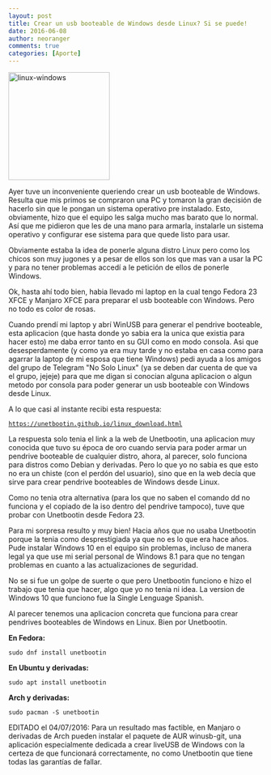 ```yaml
---
layout: post
title: Crear un usb booteable de Windows desde Linux? Si se puede!
date: 2016-06-08
author: neoranger
comments: true
categories: [Aporte]
---
```

<img class=" size-full wp-image-2612 aligncenter" src="https://blogneositelinux.files.wordpress.com/2016/10/linux-windows.jpg" alt="linux-windows" width="200" height="213" />

Ayer tuve un inconveniente queriendo crear un usb booteable de Windows. Resulta que mis primos se compraron una PC y tomaron la gran decisión de hacerlo sin que le pongan un sistema operativo pre instalado. Esto, obviamente, hizo que el equipo les salga mucho mas barato que lo normal. Así que me pidieron que les de una mano para armarla, instalarle un sistema operativo y configurar ese sistema para que quede listo para usar.

Obviamente estaba la idea de ponerle alguna distro Linux pero como los chicos son muy jugones y a pesar de ellos son los que mas van a usar la PC y para no tener problemas accedí a le petición de ellos de ponerle Windows.

Ok, hasta ahí todo bien, habia llevado mi laptop en la cual tengo Fedora 23 XFCE y Manjaro XFCE para preparar el usb booteable con Windows. Pero no todo es color de rosas.

Cuando prendí mi laptop y abrí WinUSB para generar el pendrive booteable, esta aplicacion (que hasta donde yo sabia era la unica que existia para hacer esto) me daba error tanto en su GUI como en modo consola. Asi que desesperdamente (y como ya era muy tarde y no estaba en casa como para agarrar la laptop de mi esposa que tiene Windows) pedi ayuda a los amigos del grupo de Telegram "No Solo Linux" (ya se deben dar cuenta de que va el grupo, jejeje) para que me digan si conocian alguna aplicacion o algun metodo por consola para poder generar un usb booteable con Windows desde Linux.

A lo que casi al instante recibi esta respuesta:

<code>https://unetbootin.github.io/linux_download.html</code>

La respuesta solo tenia el link a la web de Unetbootin, una aplicacion muy conocida que tuvo su época de oro cuando servia para poder armar un pendrive booteable de cualquier distro, ahora, al parecer, solo funciona para distros como Debian y derivadas. Pero lo que yo no sabia es que esto no era un chiste (con el perdón del usuario), sino que en la web decía que sirve para crear pendrive booteables de Windows desde Linux.

Como no tenia otra alternativa (para los que no saben el comando dd no funciona y el copiado de la iso dentro del pendrive tampoco), tuve que probar con Unetbootin desde Fedora 23.

Para mi sorpresa resulto y muy bien! Hacia años que no usaba Unetbootin porque la tenia como desprestigiada ya que no es lo que era hace años. Pude instalar Windows 10 en el equipo sin problemas, incluso de manera legal ya que use mi serial personal de Windows 8.1 para que no tengan problemas en cuanto a las actualizaciones de seguridad.

No se si fue un golpe de suerte o que pero Unetbootin funciono e hizo el trabajo que tenia que hacer, algo que yo no tenia ni idea. La version de Windows 10 que funciono fue la Single Lenguage Spanish.

Al parecer tenemos una aplicacion concreta que funciona para crear pendrives booteables de Windows en Linux. Bien por Unetbootin.

<strong>En Fedora:</strong>

<code>sudo dnf install unetbootin</code>

<strong>En Ubuntu y derivadas:</strong>

<code>sudo apt install unetbootin</code>

<strong>Arch y derivadas:</strong>

<code>sudo pacman -S unetbootin</code>

EDITADO el 04/07/2016: Para un resultado mas factible, en Manjaro o derivadas de Arch pueden instalar el paquete de AUR winusb-git, una aplicación especialmente dedicada a crear liveUSB de Windows con la certeza de que funcionará correctamente, no como Unetbootin que tiene todas las garantías de fallar.
